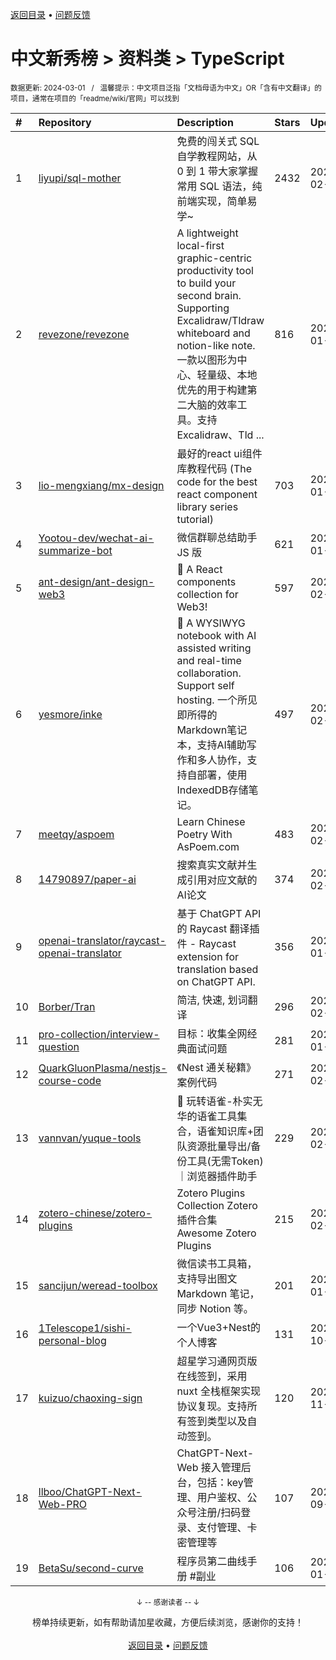 <a href="https://gitee.com/GrowingGit/GitHub-Chinese-Top-Charts#github中文排行榜">返回目录</a> • <a href="/content/docs/feedback.md">问题反馈</a>

# 中文新秀榜 > 资料类 > TypeScript
<sub>数据更新: 2024-03-01&nbsp;&nbsp;&nbsp;/&nbsp;&nbsp;&nbsp;温馨提示：中文项目泛指「文档母语为中文」OR「含有中文翻译」的项目，通常在项目的「readme/wiki/官网」可以找到</sub>

|#|Repository|Description|Stars|Updated|Created|
|:-|:-|:-|:-|:-|:-|
|1|[liyupi/sql-mother](https://github.com/liyupi/sql-mother)|免费的闯关式 SQL 自学教程网站，从 0 到 1 带大家掌握常用 SQL 语法，纯前端实现，简单易学~|2432|2024-02-06|2023-08-03|
|2|[revezone/revezone](https://github.com/revezone/revezone)|A lightweight local-first graphic-centric  productivity tool to build your second brain. Supporting Excalidraw/Tldraw whiteboard and notion-like note. 一款以图形为中心、轻量级、本地优先的用于构建第二大脑的效率工具。支持 Excalidraw、Tld ...|816|2024-01-10|2023-07-07|
|3|[lio-mengxiang/mx-design](https://github.com/lio-mengxiang/mx-design)|最好的react ui组件库教程代码 (The code for the best react component library series tutorial)|703|2024-01-21|2023-07-21|
|4|[Yootou-dev/wechat-ai-summarize-bot](https://github.com/Yootou-dev/wechat-ai-summarize-bot)|微信群聊总结助手 JS 版|621|2024-01-10|2023-08-23|
|5|[ant-design/ant-design-web3](https://github.com/ant-design/ant-design-web3)|🥳 A React components collection for Web3!|597|2024-02-29|2023-08-18|
|6|[yesmore/inke](https://github.com/yesmore/inke)|📖 A WYSIWYG notebook with AI assisted writing and real-time collaboration. Support self hosting.  一个所见即所得的Markdown笔记本，支持AI辅助写作和多人协作，支持自部署，使用IndexedDB存储笔记。|497|2024-02-28|2023-09-26|
|7|[meetqy/aspoem](https://github.com/meetqy/aspoem)|Learn Chinese Poetry With AsPoem.com|483|2024-02-28|2023-12-19|
|8|[14790897/paper-ai](https://github.com/14790897/paper-ai)|搜索真实文献并生成引用对应文献的AI论文|374|2024-02-29|2024-01-18|
|9|[openai-translator/raycast-openai-translator](https://github.com/openai-translator/raycast-openai-translator)|基于 ChatGPT API 的 Raycast 翻译插件 - Raycast extension for translation based on ChatGPT API.|356|2024-01-09|2023-03-11|
|10|[Borber/Tran](https://github.com/Borber/Tran)|简洁, 快速, 划词翻译|296|2024-02-29|2023-11-09|
|11|[pro-collection/interview-question](https://github.com/pro-collection/interview-question)|目标：收集全网经典面试问题|281|2024-01-29|2023-03-06|
|12|[QuarkGluonPlasma/nestjs-course-code](https://github.com/QuarkGluonPlasma/nestjs-course-code)|《Nest 通关秘籍》案例代码|271|2024-02-25|2023-05-02|
|13|[vannvan/yuque-tools](https://github.com/vannvan/yuque-tools)|🧰 玩转语雀-朴实无华的语雀工具集合，语雀知识库+团队资源批量导出/备份工具(无需Token)｜浏览器插件助手|229|2024-02-04|2023-04-09|
|14|[zotero-chinese/zotero-plugins](https://github.com/zotero-chinese/zotero-plugins)|Zotero Plugins Collection   Zotero 插件合集   Awesome Zotero Plugins|215|2024-02-29|2023-09-03|
|15|[sancijun/weread-toolbox](https://github.com/sancijun/weread-toolbox)|微信读书工具箱，支持导出图文 Markdown 笔记，同步 Notion 等。|201|2024-01-13|2023-05-30|
|16|[1Telescope1/sishi-personal-blog](https://github.com/1Telescope1/sishi-personal-blog)|一个Vue3+Nest的个人博客|131|2023-10-07|2023-07-23|
|17|[kuizuo/chaoxing-sign](https://github.com/kuizuo/chaoxing-sign)|超星学习通网页版在线签到，采用 nuxt 全栈框架实现协议复现。支持所有签到类型以及自动签到。|120|2023-11-22|2023-04-02|
|18|[llboo/ChatGPT-Next-Web-PRO](https://github.com/llboo/ChatGPT-Next-Web-PRO)|ChatGPT-Next-Web 接入管理后台，包括：key管理、用户鉴权、公众号注册/扫码登录、支付管理、卡密管理等|107|2023-09-25|2023-06-30|
|19|[BetaSu/second-curve](https://github.com/BetaSu/second-curve)|程序员第二曲线手册 #副业|106|2024-01-26|2023-12-27|

<div align="center">
    <p><sub>↓ -- 感谢读者 -- ↓</sub></p>
    榜单持续更新，如有帮助请加星收藏，方便后续浏览，感谢你的支持！
</div>

<br/>

<div align="center"><a href="https://gitee.com/GrowingGit/GitHub-Chinese-Top-Charts#github中文排行榜">返回目录</a> • <a href="/content/docs/feedback.md">问题反馈</a></div>

